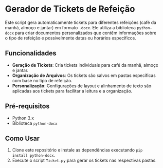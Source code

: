 # Gerador de Tickets de Refeição

Este script gera automaticamente tickets para diferentes refeições (café da manhã, almoço e jantar) em formato `.docx`. Ele utiliza a biblioteca `python-docx` para criar documentos personalizados que contêm informações sobre o tipo de refeição e possivelmente datas ou horários específicos.

## Funcionalidades

- **Geração de Tickets**: Cria tickets individuais para café da manhã, almoço e jantar.
- **Organização de Arquivos**: Os tickets são salvos em pastas específicas com base no tipo de refeição.
- **Personalização**: Configurações de layout e alinhamento de texto são aplicadas aos tickets para facilitar a leitura e a organização.

## Pré-requisitos

- Python 3.x
- Biblioteca `python-docx`

## Como Usar

1. Clone este repositório e instale as dependências executando `pip install python-docx`.
2. Execute o script `Ticket.py` para gerar os tickets nas respectivas pastas.

